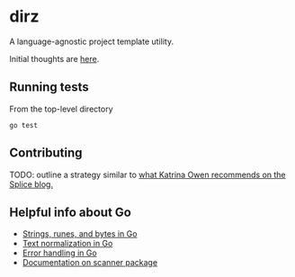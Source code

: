 # dirz
A language-agnostic project template utility.

Initial thoughts are [here](http://coleman.codes/post/language-agnostic-project-template-dsl/).

## Running tests

From the top-level directory

```
go test
```

## Contributing

TODO: outline a strategy similar to [what Katrina Owen recommends on the Splice blog.](https://splice.com/blog/contributing-open-source-git-repositories-go/)

## Helpful info about Go

- [Strings, runes, and bytes in Go](https://blog.golang.org/strings)
- [Text normalization in Go](https://blog.golang.org/normalization)
- [Error handling in Go](http://blog.golang.org/error-handling-and-go)
- [Documentation on scanner package](http://golang.org/pkg/text/scanner/)
